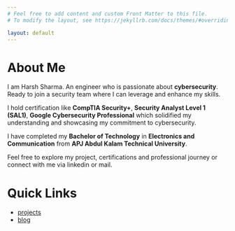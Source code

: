 ```yaml
---
# Feel free to add content and custom Front Matter to this file.
# To modify the layout, see https://jekyllrb.com/docs/themes/#overriding-theme-defaults

layout: default
---
```


# About Me 

I am Harsh Sharma. An engineer who is passionate about **cybersecurity**. Ready to join a security team where I can leverage and enhance my skills.

I hold certification like **CompTIA Security+**, **Security Analyst Level 1 (SAL1)**, **Google Cybersecurity Professional** which solidified my understanding and showcasing my commitment to cybersecurity.

I have completed my **Bachelor of Technology** in **Electronics and Communication** from **APJ Abdul Kalam Technical University**. 

Feel free to explore my project, certifications and professional journey or connect with me via linkedin or mail.

# Quick Links
- [projects](./projects)
- [blog](./blog)


